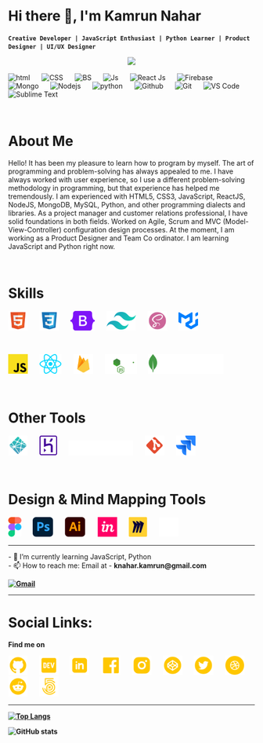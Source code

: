# Hi there 👋, I'm Kamrun Nahar

**`Creative Developer | JavaScript Enthusiast | Python Learner | Product Designer | UI/UX Designer`**
<br>

<p align="center">
  <img src="https://readme-typing-svg.herokuapp.com?font=poppins&weight=900&size=24&pause=1000&color=FBAF52&center=true&vCenter=true&width=435&lines=MERN+Stack+Developer;JavaScript+Enthusiast;Self+Taught+Programmer;Senior+UI%2FUX+Designer">
</p>


<!-- ![Designer | Developer](https://github.com/iknahar/iknahar/blob/main/assets/hero.jpg?raw=true) -->

<img src='https://i.giphy.com/media/XAxylRMCdpbEWUAvr8/giphy.webp' alt='html' height='80'>&nbsp;&nbsp;&nbsp;&nbsp;&nbsp;
<img src='https://i.giphy.com/media/fsEaZldNC8A1PJ3mwp/giphy.webp' alt='CSS' height='80'>&nbsp;&nbsp;&nbsp;&nbsp;&nbsp;
<img src='https://i.giphy.com/media/Sr8xDpMwVKOHUWDVRD/giphy.webp' alt='BS' height='80'>&nbsp;&nbsp;&nbsp;&nbsp;&nbsp;
<img src='https://i.giphy.com/media/ln7z2eWriiQAllfVcn/giphy.webp' alt='Js' height='80'>&nbsp;&nbsp;&nbsp;&nbsp;&nbsp;
<img src='https://i.giphy.com/media/eNAsjO55tPbgaor7ma/giphy.webp' alt='React Js' height='80'>&nbsp;&nbsp;&nbsp;&nbsp;&nbsp;
<img src='https://i.giphy.com/media/Ri2TUcKlaOcaDBxFpY/giphy.webp' alt='Firebase' height='80'>&nbsp;&nbsp;&nbsp;&nbsp;&nbsp;
<img src='https://i.giphy.com/media/tAjb5pyCEBhEb8jWxC/giphy.webp' alt='Mongo' height='100'>&nbsp;&nbsp;&nbsp;&nbsp;&nbsp;
<img src='https://i.giphy.com/media/kdFc8fubgS31b8DsVu/giphy.webp' alt='Nodejs' height='80'>&nbsp;&nbsp;&nbsp;&nbsp;&nbsp;
<img src='https://i.giphy.com/media/LMt9638dO8dftAjtco/giphy.webp' alt='python' height='80'>&nbsp;&nbsp;&nbsp;&nbsp;&nbsp;
<img src='https://i.giphy.com/media/KzJkzjggfGN5Py6nkT/giphy.webp' alt='Github' height='80'>&nbsp;&nbsp;&nbsp;&nbsp;&nbsp;
<img src='https://i.giphy.com/media/kH1DBkPNyZPOk0BxrM/giphy.webp' alt='Git' height='80'>&nbsp;&nbsp;&nbsp;&nbsp;&nbsp;
<img src='https://i.giphy.com/media/IdyAQJVN2kVPNUrojM/giphy.webp' alt='VS Code' height='70'>&nbsp;&nbsp;&nbsp;&nbsp;&nbsp;
<img src='https://i.giphy.com/media/jnDKffgCfGYOp6cMTK/giphy.webp' alt='Sublime Text' height='70'>&nbsp;&nbsp;&nbsp;&nbsp;&nbsp;

<br>

# About Me
Hello! It has been my pleasure to learn how to program by myself. The art of programming and problem-solving has always appealed to me. I have always worked with user experience, so I use a different problem-solving methodology in programming, but that experience has helped me tremendously. I am experienced with HTML5, CSS3, JavaScript, ReactJS, NodeJS, MongoDB, MySQL, Python, and other programming dialects and libraries. As a project manager and customer relations professional, I have solid foundations in both fields. Worked on Agile, Scrum and MVC (Model-View-Controller) configuration design processes. At the moment, I am working as a Product Designer and Team Co ordinator. I am learning JavaScript and Python right now.

<br>

# Skills

<img src='https://raw.githubusercontent.com/iknahar/iknahar/main/assets/skills/line1/vscode-icons_file-type-html.svg' alt='html' height='40'>&nbsp;&nbsp;&nbsp;&nbsp;&nbsp;
<img src='https://raw.githubusercontent.com/iknahar/iknahar/main/assets/skills/line1/vscode-icons_file-type-css.svg' alt='css' height='40'>&nbsp;&nbsp;&nbsp;&nbsp;&nbsp;
<img src='https://raw.githubusercontent.com/iknahar/iknahar/main/assets/skills/line1/logos_bootstrap.svg' alt='bs' height='40'>&nbsp;&nbsp;&nbsp;&nbsp;&nbsp;
<img src='https://raw.githubusercontent.com/iknahar/iknahar/main/assets/skills/line1/logos_tailwindcss-icon.svg' alt='tw' height='40'>&nbsp;&nbsp;&nbsp;&nbsp;&nbsp;
<img src='https://raw.githubusercontent.com/iknahar/iknahar/main/assets/skills/line1/vscode-icons_file-type-scss2.svg' alt='scss' height='40'>&nbsp;&nbsp;&nbsp;&nbsp;&nbsp;
<img src='https://raw.githubusercontent.com/iknahar/iknahar/main/assets/skills/line1/simple-icons_mui.svg' alt='mui' height='40'>&nbsp;&nbsp;&nbsp;&nbsp;&nbsp;

<br>


<img src='https://raw.githubusercontent.com/iknahar/iknahar/main/assets/skills/line2/logos_javascript.svg' alt='js' height='40'>&nbsp;&nbsp;&nbsp;&nbsp;&nbsp;
<img src='https://raw.githubusercontent.com/iknahar/iknahar/main/assets/skills/line2/logos_react.svg' alt='rj' height='40'>&nbsp;&nbsp;&nbsp;&nbsp;&nbsp;
<img src='https://raw.githubusercontent.com/iknahar/iknahar/main/assets/skills/line2/vscode-icons_file-type-firebase.svg' alt='firebase' height='40'>&nbsp;&nbsp;&nbsp;&nbsp;&nbsp;
<img src='https://raw.githubusercontent.com/iknahar/iknahar/main/assets/skills/line2/logos_nodejs.svg' alt='node' height='40'>&nbsp;&nbsp;&nbsp;&nbsp;&nbsp;
<img src='https://raw.githubusercontent.com/iknahar/iknahar/main/assets/skills/line2/logos_mongodb.svg' alt='mongo' height='40'>&nbsp;&nbsp;&nbsp;&nbsp;&nbsp;

<br>


# Other Tools

<img src='https://raw.githubusercontent.com/iknahar/iknahar/main/assets/skills/line3/vscode-icons_file-type-netlify.svg' alt='Netlify' height='40'>&nbsp;&nbsp;&nbsp;&nbsp;&nbsp;
<img src='https://raw.githubusercontent.com/iknahar/iknahar/main/assets/skills/line3/logos_heroku-icon.svg' alt='Heroku' height='40'>&nbsp;&nbsp;&nbsp;&nbsp;&nbsp;
<img src='https://raw.githubusercontent.com/iknahar/iknahar/main/assets/skills/line3/logos_vercel.svg' alt='Vercel' height='30'>&nbsp;&nbsp;&nbsp;&nbsp;&nbsp;
<img src='https://raw.githubusercontent.com/iknahar/iknahar/main/assets/skills/line3/mdi_git.svg' alt='Git' height='40'>&nbsp;&nbsp;&nbsp;&nbsp;&nbsp;
<img src='https://raw.githubusercontent.com/iknahar/iknahar/main/assets/skills/line3/logos_jira.svg' alt='Jira' height='40'>&nbsp;&nbsp;&nbsp;&nbsp;&nbsp;


<br>


# Design & Mind Mapping Tools

<img src='https://raw.githubusercontent.com/iknahar/iknahar/main/assets/skills/line4/logos_figma.svg' alt='Fig' height='40'>&nbsp;&nbsp;&nbsp;&nbsp;&nbsp;
<img src='https://raw.githubusercontent.com/iknahar/iknahar/main/assets/skills/line4/logos_adobe-photoshop.svg' alt='PS' height='40'>&nbsp;&nbsp;&nbsp;&nbsp;&nbsp;
<img src='https://raw.githubusercontent.com/iknahar/iknahar/main/assets/skills/line4/logos_adobe-illustrator.svg' alt='AI' height='40'>&nbsp;&nbsp;&nbsp;&nbsp;&nbsp;
<img src='https://raw.githubusercontent.com/iknahar/iknahar/main/assets/skills/line4/logos_invision-icon.svg' alt='INS' height='40'>&nbsp;&nbsp;&nbsp;&nbsp;&nbsp;
<img src='https://github.com/iknahar/iknahar/blob/main/assets/skills/line4/miro.png?raw=true' alt='Miro' height='40'>&nbsp;&nbsp;&nbsp;&nbsp;&nbsp;
<img src='https://raw.githubusercontent.com/iknahar/iknahar/main/assets/skills/line4/radix-icons_notion-logo.svg' alt='Notion' height='40'>&nbsp;&nbsp;&nbsp;&nbsp;&nbsp;


<hr>
- 🌱 I’m currently learning JavaScript, Python <br>
- 📫 How to reach me: Email at - <b> knahar.kamrun@gmail.com <b>

[![Gmail](https://img.shields.io/badge/%20-Send%20Mail-black?color=14171A&labelColor=ef5350&logo=gmail&logoColor=ffffff)](mailto:knahar.kamrun@gmail.com) 



<hr>

# Social Links:

Find me on 
<br>

[<img src='https://raw.githubusercontent.com/iknahar/iknahar/main/assets/ri_github-fill.svg' alt='github' height='40'>](https://github.com/iknahar)  &nbsp;&nbsp;&nbsp;&nbsp;&nbsp;
[<img src='https://raw.githubusercontent.com/iknahar/iknahar/main/assets/bxl_dev-to.svg' alt='dev' height='40'>](https://dev.to/iknahar)  &nbsp;&nbsp;&nbsp;&nbsp;&nbsp;
[<img src='https://raw.githubusercontent.com/iknahar/iknahar/main/assets/mingcute_linkedin-fill.svg' alt='linkedin' height='40'>](https://www.linkedin.com/in/knahar/)  &nbsp;&nbsp;&nbsp;&nbsp;&nbsp;
[<img src='https://raw.githubusercontent.com/iknahar/iknahar/main/assets/dashicons_facebook.svg' alt='facebook' height='40'>](https://www.facebook.com/iknahar)  &nbsp;&nbsp;&nbsp;&nbsp;&nbsp;
[<img src='https://raw.githubusercontent.com/iknahar/iknahar/main/assets/ri_instagram-fill.svg' alt='instagram' height='40'>](https://www.instagram.com/iknahar/)  &nbsp;&nbsp;&nbsp;&nbsp;&nbsp;
[<img src='https://raw.githubusercontent.com/iknahar/iknahar/main/assets/ion_logo-codepen.svg' alt='codepen' height='40'>](https://codepen.io/iknahar)  &nbsp;&nbsp;&nbsp;&nbsp;&nbsp;
[<img src='https://raw.githubusercontent.com/iknahar/iknahar/main/assets/ant-design_twitter-circle-filled.svg' alt='TWt' height='40'>](https://twitter.com/ik_nahar)  &nbsp;&nbsp;&nbsp;&nbsp;&nbsp;
[<img src='https://raw.githubusercontent.com/iknahar/iknahar/main/assets/entypo-social_dribbble-with-circle.svg' alt='Dribbble' height='40'>](https://twitter.com/ik_nahar)  &nbsp;&nbsp;&nbsp;&nbsp;&nbsp; 
[<img src='https://raw.githubusercontent.com/iknahar/iknahar/main/assets/ic_outline-reddit.svg' alt='Dribbble' height='40'>](https://dribbble.com/iknahar)  &nbsp;&nbsp;&nbsp;&nbsp;&nbsp;
[<img src='https://raw.githubusercontent.com/iknahar/iknahar/main/assets/jam_500px.svg' alt='Dribbble' height='40'>](https://500px.com/p/iknahar)  &nbsp;&nbsp;&nbsp;&nbsp;&nbsp;


<hr>

[![Top Langs](https://github-readme-stats.vercel.app/api/top-langs/?username=iknahar&theme=vision-friendly-dark&layout=compact)](https://github.com/anuraghazra/github-readme-stats)

![GitHub stats](https://github-readme-stats.vercel.app/api?username=iknahar&show_icons=true&count_private=true&theme=vision-friendly-dark)  

